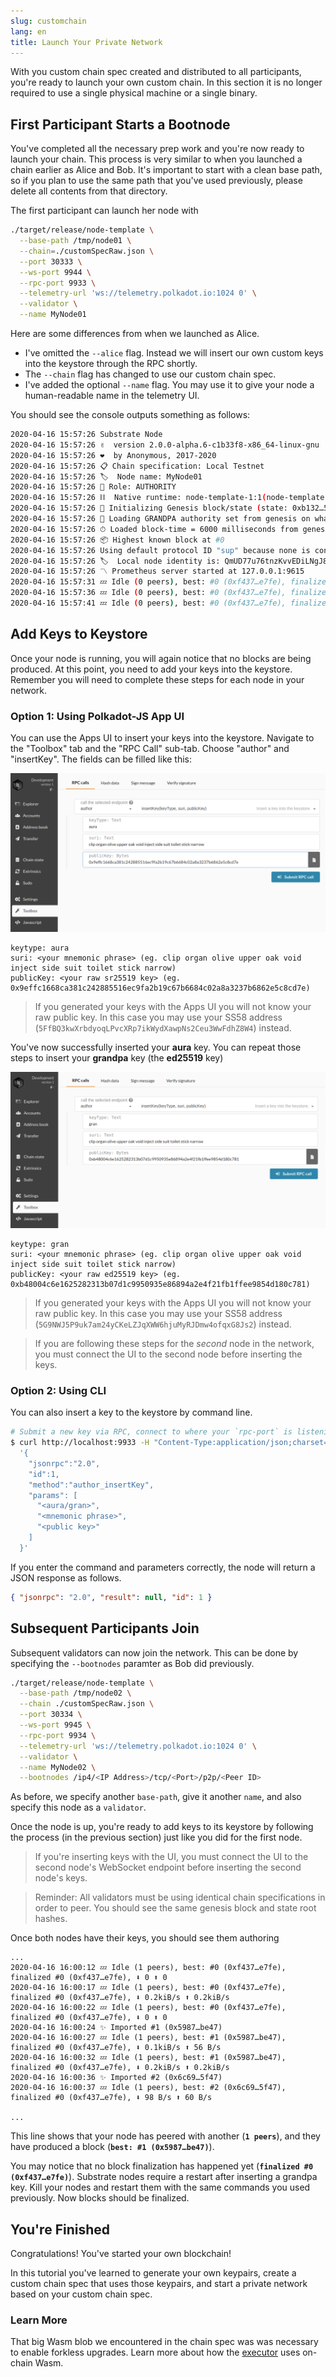 ```yaml
---
slug: customchain
lang: en
title: Launch Your Private Network
---
```

With you custom chain spec created and distributed to all participants, you're ready to launch your own custom chain. In this section it is no longer required to use a single physical machine or a single binary.

## First Participant Starts a Bootnode

You've completed all the necessary prep work and you're now ready to launch your chain. This
process is very similar to when you launched a chain earlier as Alice and Bob. It's important to
start with a clean base path, so if you plan to use the same path that you've used previously,
please delete all contents from that directory.

The first participant can launch her node with

```bash
./target/release/node-template \
  --base-path /tmp/node01 \
  --chain=./customSpecRaw.json \
  --port 30333 \
  --ws-port 9944 \
  --rpc-port 9933 \
  --telemetry-url 'ws://telemetry.polkadot.io:1024 0' \
  --validator \
  --name MyNode01
```
Here are some differences from when we launched as Alice.

* I've omitted the `--alice` flag. Instead we will insert our own custom keys into the keystore
through the RPC shortly.
* The `--chain` flag has changed to use our custom chain spec.
* I've added the optional `--name` flag. You may use it to give your node a human-readable name in the telemetry UI.

You should see the console outputs something as follows:

```bash
2020-04-16 15:57:26 Substrate Node
2020-04-16 15:57:26 ✌️  version 2.0.0-alpha.6-c1b33f8-x86_64-linux-gnu
2020-04-16 15:57:26 ❤️  by Anonymous, 2017-2020
2020-04-16 15:57:26 📋 Chain specification: Local Testnet
2020-04-16 15:57:26 🏷  Node name: MyNode01
2020-04-16 15:57:26 👤 Role: AUTHORITY
2020-04-16 15:57:26 ⛓  Native runtime: node-template-1:1(node-template-1)
2020-04-16 15:57:26 🔨 Initializing Genesis block/state (state: 0xb132…57f2, header-hash: 0xf437…e7fe)
2020-04-16 15:57:26 👴 Loading GRANDPA authority set from genesis on what appears to be first startup.
2020-04-16 15:57:26 ⏱ Loaded block-time = 6000 milliseconds from genesis on first-launch
2020-04-16 15:57:26 📦 Highest known block at #0
2020-04-16 15:57:26 Using default protocol ID "sup" because none is configured in the chain specs
2020-04-16 15:57:26 🏷  Local node identity is: QmUD77u76tnzKvvEDiLNgJ8iGkuxe6cjDbLB221oXWxD1Z
2020-04-16 15:57:26 〽️ Prometheus server started at 127.0.0.1:9615
2020-04-16 15:57:31 💤 Idle (0 peers), best: #0 (0xf437…e7fe), finalized #0 (0xf437…e7fe), ⬇ 0 ⬆ 0
2020-04-16 15:57:36 💤 Idle (0 peers), best: #0 (0xf437…e7fe), finalized #0 (0xf437…e7fe), ⬇ 0 ⬆ 0
2020-04-16 15:57:41 💤 Idle (0 peers), best: #0 (0xf437…e7fe), finalized #0 (0xf437…e7fe), ⬇ 0 ⬆ 0

```

## Add Keys to Keystore

Once your node is running, you will again notice that no blocks are being produced. At this point,
you need to add your keys into the keystore. Remember you will need to complete these steps for each node in your network.

### Option 1: Using Polkadot-JS App UI

You can use the Apps UI to insert your keys into the keystore. Navigate to the "Toolbox" tab and the "RPC Call" sub-tab. Choose "author" and "insertKey". The fields can be filled like this:

![Inserting a Aura key using Apps](../assets/private-network-apps-insert-key-aura.png)

```
keytype: aura
suri: <your mnemonic phrase> (eg. clip organ olive upper oak void inject side suit toilet stick narrow)
publicKey: <your raw sr25519 key> (eg. 0x9effc1668ca381c242885516ec9fa2b19c67b6684c02a8a3237b6862e5c8cd7e)
```
> If you generated your keys with the Apps UI you will not know your raw public key. In this case you may use your SS58 address (`5FfBQ3kwXrbdyoqLPvcXRp7ikWydXawpNs2Ceu3WwFdhZ8W4`) instead.

You've now successfully inserted your **aura** key. You can repeat those steps to insert your **grandpa** key (the **ed25519** key)

![Inserting a Grandpa key using Apps](../assets/private-network-apps-insert-key.png)

```
keytype: gran
suri: <your mnemonic phrase> (eg. clip organ olive upper oak void inject side suit toilet stick narrow)
publicKey: <your raw ed25519 key> (eg. 0xb48004c6e1625282313b07d1c9950935e86894a2e4f21fb1ffee9854d180c781)
```
> If you generated your keys with the Apps UI you will not know your raw public key. In this case you may use your SS58 address (`5G9NWJ5P9uk7am24yCKeLZJqXWW6hjuMyRJDmw4ofqxG8Js2`) instead.

> If you are following these steps for the _second_ node in the network, you must connect the UI to the second node before inserting the keys.

### Option 2: Using CLI

You can also insert a key to the keystore by command line.

```bash
# Submit a new key via RPC, connect to where your `rpc-port` is listening
$ curl http://localhost:9933 -H "Content-Type:application/json;charset=utf-8" -d \
  '{
    "jsonrpc":"2.0",
    "id":1,
    "method":"author_insertKey",
    "params": [
      "<aura/gran>",
      "<mnemonic phrase>",
      "<public key>"
    ]
  }'
```

If you enter the command and parameters correctly, the node will return a JSON response as follows.

```json
{ "jsonrpc": "2.0", "result": null, "id": 1 }
```

## Subsequent Participants Join

Subsequent validators can now join the network. This can be done by specifying the
`--bootnodes` paramter as Bob did previously.

```bash
./target/release/node-template \
  --base-path /tmp/node02 \
  --chain ./customSpecRaw.json \
  --port 30334 \
  --ws-port 9945 \
  --rpc-port 9934 \
  --telemetry-url 'ws://telemetry.polkadot.io:1024 0' \
  --validator \
  --name MyNode02 \
  --bootnodes /ip4/<IP Address>/tcp/<Port>/p2p/<Peer ID>
```

As before, we specify another `base-path`, give it another `name`, and also specify this node as a
`validator`.

Once the node is up, you're ready to add keys to its keystore by following the process (in the previous section) just like you did for the first node.

> If you're inserting keys with the UI, you must connect the UI to the second node's WebSocket endpoint before inserting the second node's keys.

> Reminder: All validators must be using identical chain specifications in order to peer. You
> should see the same genesis block and state root hashes.

Once both nodes have their keys, you should see them authoring

```
...
2020-04-16 16:00:12 💤 Idle (1 peers), best: #0 (0xf437…e7fe), finalized #0 (0xf437…e7fe), ⬇ 0 ⬆ 0
2020-04-16 16:00:17 💤 Idle (1 peers), best: #0 (0xf437…e7fe), finalized #0 (0xf437…e7fe), ⬇ 0.2kiB/s ⬆ 0.2kiB/s
2020-04-16 16:00:22 💤 Idle (1 peers), best: #0 (0xf437…e7fe), finalized #0 (0xf437…e7fe), ⬇ 0 ⬆ 0
2020-04-16 16:00:24 ✨ Imported #1 (0x5987…be47)
2020-04-16 16:00:27 💤 Idle (1 peers), best: #1 (0x5987…be47), finalized #0 (0xf437…e7fe), ⬇ 0.1kiB/s ⬆ 56 B/s
2020-04-16 16:00:32 💤 Idle (1 peers), best: #1 (0x5987…be47), finalized #0 (0xf437…e7fe), ⬇ 0.2kiB/s ⬆ 0.2kiB/s
2020-04-16 16:00:36 ✨ Imported #2 (0x6c69…5f47)
2020-04-16 16:00:37 💤 Idle (1 peers), best: #2 (0x6c69…5f47), finalized #0 (0xf437…e7fe), ⬇ 98 B/s ⬆ 60 B/s

...
```

This line shows that your node has peered with another (**`1 peers`**), and they have produced a block
(**`best: #1 (0x5987…be47)`**).

You may notice that no block finalization has happened yet (**`finalized #0 (0xf437…e7fe)`**). Substrate nodes require a restart after inserting a grandpa key. Kill your nodes and restart them with the same commands you used previously. Now blocks should be finalized.

## You're Finished

Congratulations! You've started your own blockchain!

In this tutorial you've learned to generate your own keypairs, create a
custom chain spec that uses those keypairs, and start a private network based on your custom chain
spec.

<!-- TODO link to the followup tutorial about starting a 3 node network using the demo substrate node
Details in https://github.com/substrate-developer-hub/tutorials/issues/16-->

### Learn More

That big Wasm blob we encountered in the chain spec was was necessary to enable forkless upgrades.
Learn more about how the [executor](/kb/advanced/executor) uses on-chain Wasm.
